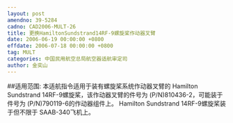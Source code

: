 ```yaml
---
layout: post
amendno: 39-5284
cadno: CAD2006-MULT-26
title: 更换HamiltonSundstrand14RF-9螺旋桨作动器叉臂
date: 2006-06-19 00:00:00 +0800
effdate: 2006-07-18 00:00:00 +0800
tag: MULT
categories: 中国民用航空总局航空器适航审定司
author: 金奕山
---
```


##适用范围:
本适航指令适用于装有螺旋桨系统作动器叉臂的 Hamilton Sundstrand 14RF-9螺旋桨，该作动器叉臂的件号为 (P/N)810436-2，可能装于件号为 (P/N)790119-6的作动器组件上。
Hamilton Sundstrand 14RF-9螺旋桨装于但不限于 SAAB-340飞机上。

